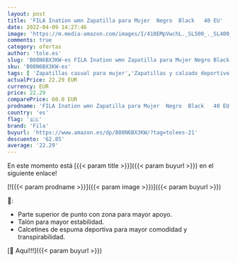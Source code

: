 ```yaml
---
layout: post
title: 'FILA Ination wmn Zapatilla para Mujer  Negro  Black   40 EU'
date: 2022-04-09 14:27:46
image: 'https://m.media-amazon.com/images/I/410EMpVwchL._SL500_._SL400_.jpg'
comments: true
category: ofertas
author: 'tole.es'
slug: 'B08N6BX3KW-es FILA Ination wmn Zapatilla para Mujer Negro Black 40 EU'
sku: 'B08N6BX3KW-es'
tags: [ 'Zapatillas casual para mujer','Zapatillas y calzado deportivo para mujer','Zapatos','Zapatos para mujer','Zapatos y complementos','fila','zapatilla', ]
actualPrice: 22.29 EUR
currency: EUR
price: 22.29
comparePrice: 60.0 EUR
prodname: 'FILA Ination wmn Zapatilla para Mujer  Negro  Black   40 EU'
country: 'es'
flag: '🇪🇸'
brand: 'Fila'
buyurl: 'https://www.amazon.es/dp/B08N6BX3KW/?tag=tolees-21'
descuento: '62.85'
average: '22.29'
---
```


En este momento está [{{< param title >}}]({{< param buyurl >}}) en el siguiente enlace!

[![{{< param prodname >}}]({{< param image >}})]({{< param buyurl >}})

🔎:

- Parte superior de punto con zona para mayor apoyo.
- Talón para mayor estabilidad.
- Calcetines de espuma deportiva para mayor comodidad y transpirabilidad.

[🛒 Aquí!!!]({{< param buyurl >}})
